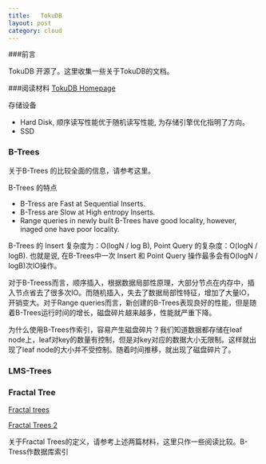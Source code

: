 ```yaml
---
title:   TokuDB
layout: post
category: cloud
---
```

###前言
<p> TokuDB 开源了。这里收集一些关于TokuDB的文档。</p>

###阅读材料
[TokuDB Homepage](http://www.tokutek.com/2013/04/announcing-tokudb-v7-open-source-and-more/ "Announcing TokuDB v7: Open Source and More")

<p> 存储设备 </p>
<ul>
<li> Hard Disk, 顺序读写性能优于随机读写性能, 为存储引擎优化指明了方向。 </li>
<li> SSD </li>
</ul>


### B-Trees
<p> 关于B-Trees 的比较全面的信息，请参考这里。</p>
<p> B-Trees 的特点 </p>
<ul>
<li> B-Tress are Fast at Sequential Inserts. </li>
<li> B-Tress are Slow at High entropy  Inserts. </li>
<li> Range queries in newly built B-Trees have good locality, however, inaged one have poor locality. </li>
</ul>

<p>
B-Trees 的 Insert 复杂度为：O(logN / log B), Point Query 的复杂度：O(logN / logB). 
也就是说, 在B-Trees中一次 Insert 和 Point Query 操作最多会有O(logN / logB)次IO操作。
</p>

<p> 对于B-Treess而言，顺序插入，根据数据局部性原理，大部分节点在内存中，插入节点省去了很多次IO。而随机插入，失去了数据局部性特征，增加了大量IO，开销变大。对于Range queries而言，新创建的B-Trees表现良好的性能，但是随着B-Trees运行时间的增长，磁盘碎片越来越多，性能就严重下降。</p>

为什么使用B-Trees作索引，容易产生磁盘碎片？我们知道数据都存储在leaf node上，leaf对key的数量有控制，但是对key对应的数据大小无限制。这样就出现了leaf node的大小并不受控制。随着时间推移，就出现了磁盘碎片了。

### LMS-Trees

### Fractal Tree

[Fractal trees](http://tokutek.com/downloads/mysqluc-2010-fractal-trees.pdf "fractal trees")

[Fractal Trees 2](http://www.bnl.gov/csc/seminars/abstracts/Bender_Presentation.pdf "fractal trees")

<p>
关于Fractal Trees的定义，请参考上述两篇材料，这里只作一些阅读比较。B-Tress作数据库索引
</p>
